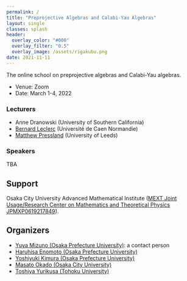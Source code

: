 ```yaml
---
permalink: /
title: "Preprojective Algebras and Calabi-Yau Algebras"
layout: single
classes: splash
header:
  overlay_color: "#000"
  overlay_filter: "0.5"
  overlay_image: /assets/rigakubu.png
date: 2021-11-11
---
```


The online school on preprojective algebras and Calabi-Yau algebras.

- Venue: Zoom
- Date: March 1-4, 2022

### Lecturers
- Anne Dranowski (University of Southern California)
- [Bernard Leclerc](https://leclercb.users.lmno.cnrs.fr/) (Université de Caen Normandie)
- [Matthew Pressland](https://pnp.mathematik.uni-stuttgart.de/iaz/iaz1/Pressland/) (University of Leeds)

### Speakers
TBA

## Support
Osaka City University Advanced Mathematical Institute ([MEXT Joint Usage/Research Center on Mathematics and Theoretical Physics JPMXP0619217849](http://www.sci.osaka-cu.ac.jp/OCAMI/joint/joint-usage_e.html)).

## Organizers

- [Yuya Mizuno (Osaka Prefecture University)](https://researchmap.jp/y-mizuno?lang=en): a contact person
- [Haruhisa Enomoto (Osaka Prefecture University)](https://haruhisa-enomoto.github.io/)
- [Yoshiyuki Kimura (Osaka Prefecture University)](https://researchmap.jp/ysykmr?lang=en)
- [Masato Okado (Osaka City University)](http://www.sci.osaka-cu.ac.jp/~okado/index-e.html)
- [Toshiya Yurikusa (Tohoku University)](https://sites.google.com/view/toshiya-yurikusa)